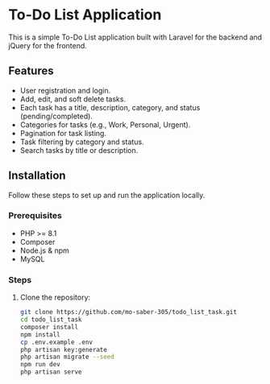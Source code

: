 # To-Do List Application

This is a simple To-Do List application built with Laravel for the backend and jQuery for the frontend.

## Features

- User registration and login.
- Add, edit, and soft delete tasks.
- Each task has a title, description, category, and status (pending/completed).
- Categories for tasks (e.g., Work, Personal, Urgent).
- Pagination for task listing.
- Task filtering by category and status.
- Search tasks by title or description.

## Installation

Follow these steps to set up and run the application locally.

### Prerequisites

- PHP >= 8.1
- Composer
- Node.js & npm
- MySQL

### Steps

1. Clone the repository:

   ```sh
   git clone https://github.com/mo-saber-305/todo_list_task.git
   cd todo_list_task
   composer install
   npm install
   cp .env.example .env
   php artisan key:generate
   php artisan migrate --seed
   npm run dev
   php artisan serve

